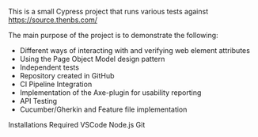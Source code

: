 This is a small Cypress project that runs various tests against https://source.thenbs.com/

The main purpose of the project is to demonstrate the following:
  - Different ways of interacting with and verifying web element attributes
  - Using the Page Object Model design pattern
  - Independent tests
  - Repository created in GitHub
  - CI Pipeline Integration
  - Implementation of the Axe-plugin for usability reporting
  - API Testing
  - Cucumber/Gherkin and Feature file implementation

Installations Required
VSCode
Node.js
Git

